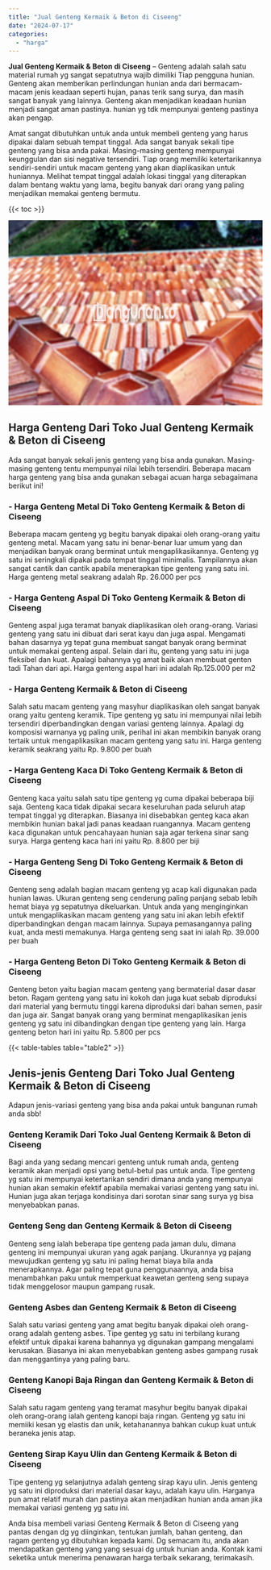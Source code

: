 ```yaml
---
title: "Jual Genteng Kermaik & Beton di Ciseeng"
date: "2024-07-17"
categories: 
  - "harga"
---
```


**Jual Genteng Kermaik & Beton di Ciseeng** – Genteng adalah salah satu material rumah yg sangat sepatutnya wajib dimiliki Tiap pengguna hunian. Genteng akan memberikan perlindungan hunian anda dari bermacam-macam jenis keadaan seperti hujan, panas terik sang surya, dan masih sangat banyak yang lainnya. Genteng akan menjadikan keadaan hunian menjadi sangat aman pastinya. hunian yg tdk mempunyai genteng pastinya akan pengap.

Amat sangat dibutuhkan untuk anda untuk membeli genteng yang harus dipakai dalam sebuah tempat tinggal. Ada sangat banyak sekali tipe genteng yang bisa anda pakai. Masing-masing genteng mempunyai keunggulan dan sisi negative tersendiri. Tiap orang memiliki ketertarikannya sendiri-sendiri untuk macam genteng yang akan diaplikasikan untuk huniannya. Melihat tempat tinggal adalah lokasi tinggal yang diterapkan dalam bentang waktu yang lama, begitu banyak dari orang yang paling menjadikan memakai genteng bermutu.

{{< toc >}}

![Jual Genteng Kermaik & Beton di Ciseeng](/images/genteng-minimalis-murah29.png)

## Harga Genteng Dari Toko Jual Genteng Kermaik & Beton di Ciseeng

Ada sangat banyak sekali jenis genteng yang bisa anda gunakan. Masing-masing genteng tentu mempunyai nilai lebih tersendiri. Beberapa macam harga genteng yang bisa anda gunakan sebagai acuan harga sebagaimana berikut ini!

### \- Harga Genteng Metal Di Toko Genteng Kermaik & Beton di Ciseeng

Beberapa macam genteng yg begitu banyak dipakai oleh orang-orang yaitu genteng metal. Macam yang satu ini benar-benar luar umum yang dan menjadikan banyak orang berminat untuk mengaplikasikannya. Genteng yg satu ini seringkali dipakai pada tempat tinggal minimalis. Tampilannya akan sangat cantik dan cantik apabila menerapkan tipe genteng yang satu ini. Harga genteng metal seakrang adalah Rp. 26.000 per pcs

### \- Harga Genteng Aspal Di Toko Genteng Kermaik & Beton di Ciseeng

Genteng aspal juga teramat banyak diaplikasikan oleh orang-orang. Variasi genteng yang satu ini dibuat dari serat kayu dan juga aspal. Mengamati bahan dasarnya yg tepat guna membuat sangat banyak orang berminat untuk memakai genteng aspal. Selain dari itu, genteng yang satu ini juga fleksibel dan kuat. Apalagi bahannya yg amat baik akan membuat genten tadi Tahan dari api. Harga genteng aspal hari ini adalah Rp.125.000 per m2

### \- Harga Genteng Kermaik & Beton di Ciseeng

Salah satu macam genteng yang masyhur diaplikasikan oleh sangat banyak orang yaitu genteng keramik. Tipe genteng yg satu ini mempunyai nilai lebih tersendiri diperbandingkan dengan variasi genteng lainnya. Apalagi dg komposisi warnanya yg paling unik, perihal ini akan membikin banyak orang tertaik untuk mengaplikasikan macam genteng yang satu ini. Harga genteng keramik seakrang yaitu Rp. 9.800 per buah

### \- Harga Genteng Kaca Di Toko Genteng Kermaik & Beton di Ciseeng

Genteng kaca yaitu salah satu tipe genteng yg cuma dipakai beberapa biji saja. Genteng kaca tidak dipakai secara keseluruhan pada seluruh atap tempat tinggal yg diterapkan. Biasanya ini disebabkan genteg kaca akan membikin hunian bakal jadi panas keadaan ruangannya. Macam genteng kaca digunakan untuk pencahayaan hunian saja agar terkena sinar sang surya. Harga genteng kaca hari ini yaitu Rp. 8.800 per biji

### \- Harga Genteng Seng Di Toko Genteng Kermaik & Beton di Ciseeng

Genteng seng adalah bagian macam genteng yg acap kali digunakan pada hunian lawas. Ukuran genteng seng cenderung paling panjang sebab lebih hemat biaya yg sepatutnya dikeluarkan. Untuk anda yang menginginkan untuk mengaplikasikan macam genteng yang satu ini akan lebih efektif diperbandingkan dengan macam lainnya. Supaya pemasangannya paling kuat, anda mesti memakunya. Harga genteng seng saat ini ialah Rp. 39.000 per buah

### \- Harga Genteng Beton Di Toko Genteng Kermaik & Beton di Ciseeng

Genteng beton yaitu bagian macam genteng yang bermaterial dasar dasar beton. Ragam genteng yang satu ini kokoh dan juga kuat sebab diproduksi dari material yang bermutu tinggi karena diproduksi dari bahan semen, pasir dan juga air. Sangat banyak orang yang berminat mengaplikasikan jenis genteng yg satu ini dibandingkan dengan tipe genteng yang lain. Harga genteng beton hari ini yaitu Rp. 5.800 per pcs

{{< table-tables table="table2" >}}

## Jenis-jenis Genteng Dari Toko Jual Genteng Kermaik & Beton di Ciseeng

Adapun jenis-variasi genteng yang bisa anda pakai untuk bangunan rumah anda sbb!

### Genteng Keramik Dari Toko Jual Genteng Kermaik & Beton di Ciseeng

Bagi anda yang sedang mencari genteng untuk rumah anda, genteng keramik akan menjadi opsi yang betul-betul pas untuk anda. Tipe genteng yg satu ini mempunyai ketertarikan sendiri dimana anda yang mempunyai hunian akan semakin efektif apabila memakai variasi genteng yang satu ini. Hunian juga akan terjaga kondisinya dari sorotan sinar sang surya yg bisa menyebabkan panas.

### Genteng Seng dan Genteng Kermaik & Beton di Ciseeng

Genteng seng ialah beberapa tipe genteng pada jaman dulu, dimana genteng ini mempunyai ukuran yang agak panjang. Ukurannya yg pajang mewujudkan genteng yg satu ini paling hemat biaya bila anda menerapkannya. Agar paling tepat guna penggunaannya, anda bisa menambahkan paku untuk memperkuat keawetan genteng seng supaya tidak menggelosor maupun gampang rusak.

### Genteng Asbes dan Genteng Kermaik & Beton di Ciseeng

Salah satu variasi genteng yang amat begitu banyak dipakai oleh orang-orang adalah genteng asbes. Tipe genteg yg satu ini terbilang kurang efektif untuk dipakai karena bahannya yg digunakan gampang mengalami kerusakan. Biasanya ini akan menyebabkan genteng asbes gampang rusak dan menggantinya yang paling baru.

### Genteng Kanopi Baja Ringan dan Genteng Kermaik & Beton di Ciseeng

Salah satu ragam genteng yang teramat masyhur begitu banyak dipakai oleh orang-orang ialah genteng kanopi baja ringan. Genteng yg satu ini memiiki kesan yg elastis dan unik, ketahanannya bahkan cukup kuat untuk beraneka jenis atap.

### Genteng Sirap Kayu Ulin dan Genteng Kermaik & Beton di Ciseeng

Tipe genteng yg selanjutnya adalah genteng sirap kayu ulin. Jenis genteng yg satu ini diproduksi dari material dasar kayu, adalah kayu ulin. Harganya pun amat relatif murah dan pastinya akan menjadikan hunian anda aman jika memakai variasi genteng yg satu ini.

Anda bisa membeli variasi Genteng Kermaik & Beton di Ciseeng yang pantas dengan dg yg diinginkan, tentukan jumlah, bahan genteng, dan ragam genteng yg dibutuhkan kepada kami. Dg semacam itu, anda akan mendapatkan genteng yang yang sesuai dg untuk hunian anda. Kontak kami seketika untuk menerima penawaran harga terbaik sekarang, terimakasih.
